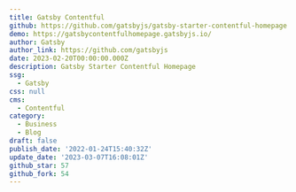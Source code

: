 ```yaml
---
title: Gatsby Contentful
github: https://github.com/gatsbyjs/gatsby-starter-contentful-homepage
demo: https://gatsbycontentfulhomepage.gatsbyjs.io/
author: Gatsby
author_link: https://github.com/gatsbyjs
date: 2023-02-20T00:00:00.000Z
description: Gatsby Starter Contentful Homepage
ssg:
  - Gatsby
css: null
cms:
  - Contentful
category:
  - Business
  - Blog
draft: false
publish_date: '2022-01-24T15:40:32Z'
update_date: '2023-03-07T16:08:01Z'
github_star: 57
github_fork: 54
---
```

